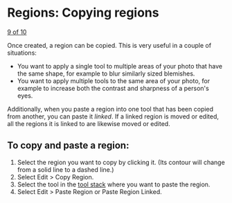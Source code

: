 Regions: Copying regions
========================

[9 of 10](Regions-Deleting.html)

Once created, a region can be copied. This is very useful in a couple of
situations:

-   You want to apply a single tool to multiple areas of your photo that
    have the same shape, for example to blur similarly sized blemishes.
-   You want to apply multiple tools to the same area of your photo, for
    example to increase both the contrast and sharpness of a person's
    eyes.

Additionally, when you paste a region into one tool that has been copied
from another, you can paste it *linked*. If a linked region is moved or
edited, all the regions it is linked to are likewise moved or edited.

To copy and paste a region:
---------------------------

1.  Select the region you want to copy by clicking it. (Its contour will
    change from a solid line to a dashed line.)
2.  Select Edit \> Copy Region.
3.  Select the tool in the [tool stack](Tool_Stack.html) where you want
    to paste the region.
4.  Select Edit \> Paste Region or Paste Region Linked.

